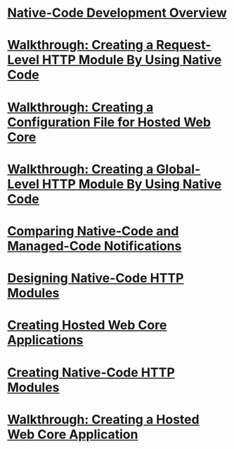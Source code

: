 # [Native-Code Development Overview](native-code-development-overview.md)
# [Walkthrough: Creating a Request-Level HTTP Module By Using Native Code](walkthrough-creating-a-request-level-http-module-by-using-native-code.md)
# [Walkthrough: Creating a Configuration File for Hosted Web Core](walkthrough-creating-a-configuration-file-for-hosted-web-core.md)
# [Walkthrough: Creating a Global-Level HTTP Module By Using Native Code](walkthrough-creating-a-global-level-http-module-by-using-native-code.md)
# [Comparing Native-Code and Managed-Code Notifications](comparing-native-code-and-managed-code-notifications.md)
# [Designing Native-Code HTTP Modules](designing-native-code-http-modules.md)
# [Creating Hosted Web Core Applications](creating-hosted-web-core-applications.md)
# [Creating Native-Code HTTP Modules](creating-native-code-http-modules.md)
# [Walkthrough: Creating a Hosted Web Core Application](walkthrough-creating-a-hosted-web-core-application.md)

